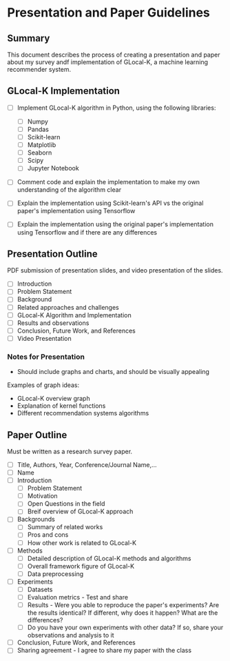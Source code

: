 # Presentation and Paper Guidelines

## Summary

This document describes the process of creating a presentation and paper about my survey andf implementation of GLocal-K, a machine learning recommender system.

## GLocal-K Implementation

- [ ] Implement GLocal-K algorithm in Python, using the following libraries:
  - [ ] Numpy
  - [ ] Pandas
  - [ ] Scikit-learn
  - [ ] Matplotlib
  - [ ] Seaborn
  - [ ] Scipy
  - [ ] Jupyter Notebook
- [ ] Comment code and explain the implementation to make my own understanding of the algorithm clear
- [ ] Explain the implementation using Scikit-learn's API vs the original paper's implementation using Tensorflow
- [ ] Explain the implementation using the original paper's implementation using Tensorflow and if there are any differences


## Presentation Outline

PDF submission of presentation slides, and video presentation of the slides.

- [ ] Introduction
- [ ] Problem Statement
- [ ] Background
- [ ] Related approaches and challenges
- [ ] GLocal-K Algorithm and Implementation
- [ ] Results and observations
- [ ] Conclusion, Future Work, and References
- [ ] Video Presentation

### Notes for Presentation

- Should include graphs and charts, and should be visually appealing

Examples of graph ideas:
  
- GLocal-K overview graph
- Explanation of kernel functions
- Different recommendation systems algorithms

## Paper Outline

Must be written as a research survey paper.

- [ ] Title, Authors, Year, Conference/Journal Name,...
- [ ] Name
- [ ] Introduction
  - [ ] Problem Statement
  - [ ] Motivation
  - [ ] Open Questions in the field
  - [ ] Breif overview of GLocal-K approach
- [ ] Backgrounds
  - [ ] Summary of related works
  - [ ] Pros and cons
  - [ ] How other work is related to GLocal-K
- [ ] Methods
  - [ ] Detailed description of GLocal-K methods and algorithms
  - [ ] Overall framework figure of GLocal-K
  - [ ] Data preprocessing
- [ ] Experiments
  - [ ] Datasets
  - [ ] Evaluation metrics - Test and share
  - [ ] Results - Were you able to reproduce the paper's experiments? Are the results identical? If different, why does it happen? What are the differences?
  - [ ] Do you have your own experiments with other data? If so, share your observations and analysis to it
- [ ] Conclusion, Future Work, and References
- [ ] Sharing agreement - I agree to share my paper with the class